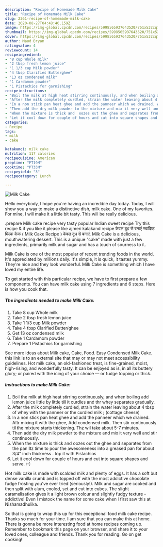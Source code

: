 ```yaml
---
description: "Recipe of Homemade Milk Cake"
title: "Recipe of Homemade Milk Cake"
slug: 2361-recipe-of-homemade-milk-cake
date: 2020-08-27T04:48:40.159Z
image: https://img-global.cpcdn.com/recipes/5998565937643520/751x532cq70/milk-cake-recipe-main-photo.jpg
thumbnail: https://img-global.cpcdn.com/recipes/5998565937643520/751x532cq70/milk-cake-recipe-main-photo.jpg
cover: https://img-global.cpcdn.com/recipes/5998565937643520/751x532cq70/milk-cake-recipe-main-photo.jpg
author: Maud Bryan
ratingvalue: 4
reviewcount: 14
recipeingredient:
- "8 cup Whole milk"
- "2 tbsp fresh lemon juice"
- "1 1/3 cup Milk powder"
- "4 tbsp Clarified Butterghee"
- "13 oz condensed milk"
- "1 Cardamom powder"
- "1 Pistachios for garnishing"
recipeinstructions:
- "Boil the milk at high heat stirring continuously, and when boiling add lemon juice little by little till it curdles and thr whey separates gradually."
- "After the milk completely curdled, strain the water leaving about 4 tbsp of whey with the panneer or the curdled milk  ; (cottage cheese)"
- "In a non stick pan heat ghee and add the panneer which we drained. Aftr mixing it with the ghee, Add condensed milk. Then stir continuously til the mixture starts thickening. Thz wil take about 5-7 minutes."
- "Then add the dry milk powder to the mixture and mix it very well and stir continuously."
- "When the mixture is thick and  oozes out the ghee and separates from the pan Itz time to pour the awesomeness into a greased pan for about 3/4&#34; inch thickness . top it with Pistachios"
- "Let it cool down for couple of hours and cut into square shapes and serve. :-)"
categories:
- Recipe
tags:
- milk
- cake

katakunci: milk cake 
nutrition: 117 calories
recipecuisine: American
preptime: "PT19M"
cooktime: "PT33M"
recipeyield: "3"
recipecategory: Lunch

---
```



![Milk Cake](https://img-global.cpcdn.com/recipes/5998565937643520/751x532cq70/milk-cake-recipe-main-photo.jpg)

Hello everybody, I hope you're having an incredible day today. Today, I will show you a way to make a distinctive dish, milk cake. One of my favorites. For mine, I will make it a little bit tasty. This will be really delicious.

.prepare Milk cake recipe very tasty popular Indian sweet recipe Try this recipe &amp; if you like it please like ajmeri kalakand recipe केवल दूध से बनाएं स्वादिष्ट मिल्क केक ( Milk Cake Recipe ) केवल दूध से बनाएं. Milk Cake is a delicious, mouthwatering dessert. This is a unique &#34;cake&#34; made with just a few ingredients, primarily milk and sugar and has a touch of sourness to it.

Milk Cake is one of the most popular of recent trending foods in the world. It's appreciated by millions daily. It's simple, it is quick, it tastes yummy. They're nice and they look wonderful. Milk Cake is something which I have loved my entire life.


To get started with this particular recipe, we have to first prepare a few components. You can have milk cake using 7 ingredients and 6 steps. Here is how you cook that.

<!--inarticleads1-->

##### The ingredients needed to make Milk Cake:

1. Take 8 cup Whole milk
1. Take 2 tbsp fresh lemon juice
1. Take 1 1/3 cup Milk powder
1. Take 4 tbsp Clarified Butter/ghee
1. Get 13 oz condensed milk
1. Take 1 Cardamom powder
1. Prepare 1 Pistachios for garnishing


See more ideas about Milk cake, Cake, Food. Easy Condensed Milk Cake. this link is to an external site that may or may not meet accessibility guidelines. Hot milk cake, an old-fashioned treat, is fine-grained, moist, high-rising, and wonderfully tasty. It can be enjoyed as is, in all its buttery glory; or paired with the icing of your choice — or fudge topping or thick. 

<!--inarticleads2-->

##### Instructions to make Milk Cake:

1. Boil the milk at high heat stirring continuously, and when boiling add lemon juice little by little till it curdles and thr whey separates gradually.
1. After the milk completely curdled, strain the water leaving about 4 tbsp of whey with the panneer or the curdled milk  ; (cottage cheese)
1. In a non stick pan heat ghee and add the panneer which we drained. Aftr mixing it with the ghee, Add condensed milk. Then stir continuously til the mixture starts thickening. Thz wil take about 5-7 minutes.
1. Then add the dry milk powder to the mixture and mix it very well and stir continuously.
1. When the mixture is thick and  oozes out the ghee and separates from the pan Itz time to pour the awesomeness into a greased pan for about 3/4&#34; inch thickness . top it with Pistachios
1. Let it cool down for couple of hours and cut into square shapes and serve. :-)


Hot milk cake is made with scalded milk and plenty of eggs. It has a soft but dense vanilla crumb and is topped off with the most addictive chocolate fudge frosting you&#39;ve ever tried (seriously!). Milk and sugar are cooked and then split with alum, cooled, set and cut into cubes. The slight caramelisation gives it a light brown colour and slightly fudgy texture - addictive! Even I mistook the name for some cake when I first saw this at Nishamadhulika. 

So that is going to wrap this up for this exceptional food milk cake recipe. Thanks so much for your time. I am sure that you can make this at home. There is gonna be more interesting food at home recipes coming up. Remember to bookmark this page on your browser, and share it to your loved ones, colleague and friends. Thank you for reading. Go on get cooking!
